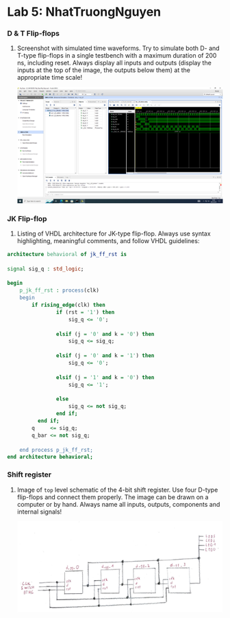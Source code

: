 # Lab 5: NhatTruongNguyen

### D & T Flip-flops

1. Screenshot with simulated time waveforms. Try to simulate both D- and T-type flip-flops in a single testbench with a maximum duration of 200 ns, including reset. Always display all inputs and outputs (display the inputs at the top of the image, the outputs below them) at the appropriate time scale!

   ![your figure](https://github.com/Truong16720/DE1/blob/main/flip_flops/images/Untitled.png)

### JK Flip-flop

1. Listing of VHDL architecture for JK-type flip-flop. Always use syntax highlighting, meaningful comments, and follow VHDL guidelines:

```vhdl
architecture behavioral of jk_ff_rst is

signal sig_q : std_logic;

begin
    p_jk_ff_rst : process(clk)
    begin
        if rising_edge(clk) then
                if (rst = '1') then
                    sig_q <= '0';
                    
                elsif (j = '0' and k = '0') then
                    sig_q <= sig_q;
                    
                elsif (j = '0' and k = '1') then
                    sig_q <= '0';
                    
                elsif (j = '1' and k = '0') then
                    sig_q <= '1';
                    
                else 
                    sig_q <= not sig_q;
                end if;
          end if;
        q     <= sig_q;
        q_bar <= not sig_q;
        
    end process p_jk_ff_rst;
end architecture behavioral;
```

### Shift register

1. Image of `top` level schematic of the 4-bit shift register. Use four D-type flip-flops and connect them properly. The image can be drawn on a computer or by hand. Always name all inputs, outputs, components and internal signals!

   ![your figure](https://github.com/Truong16720/DE1/blob/main/04%20segment/Images/Sn%C3%ADmek%20obrazovky%202023-03-15%20v%C2%A017.11.48.png)
